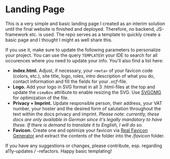 # Landing Page

This is a very simple and basic landing page I created as an interim solution until the final website is finished and deployed. Therefore, no backend, JS-framework etc. is used. The repo serves as a template to quickly create a basic page and I thought I might as well share this.

If you use it, make sure to update the following parameters to personalize your project. You can use the query ```TEMPLATE```in your IDE to search for all occurences where you need to update your info. You'll also find a list here:

- **index.html.** Adjust, if necessary, your ```<meta>``` of your favicon code (colors, etc.), site title, logo, roles, intro description of what you do, contact information and fill the fields for your *.vcf*-file.
- **Logo.** Add your logo in SVG format in all 3 .html-files at the top and update the ```viewBox``` attribute to enable resizing the SVG. Use [SVGOMG](https://jakearchibald.github.io/svgomg/) for optimization of the file.
- **Privacy + Imprint.** Update responsible person, their address, your VAT number, your hoster and the desired form of salutation throughout the text within the docs privacy and imprint. *Please note: currently, these docs are only available in German since it's legally mandatory to have these. If there is demand to translate it to English, I will do so.*
- **Favicon.** Create one and optimize your favicon via [Real Favicon Generator](https://realfavicongenerator.net/) and extract the contents of the folder into the */favicon* folder.

If you have any suggestions or changes, please contribute, esp. regarding a11y-updates / -refactors. Happy basic templating!

